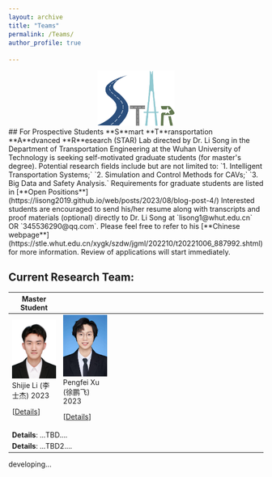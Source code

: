 ```yaml
---
layout: archive
title: "Teams"
permalink: /Teams/
author_profile: true

---
```

<div style="text-align: center">
    <img src="../images/STAR_LOGO.png"  alt="STAR Lab" width="30%" height="auto"/>
</div>
## For Prospective Students
**S**mart **T**ransportation **A**dvanced **R**esearch (STAR) Lab directed by Dr. Li Song in the Department of Transportation Engineering at the Wuhan University of Technology is seeking self-motivated graduate students (for master's degree). Potential research fields include but are not limited to: `1. Intelligent Transportation Systems;` `2. Simulation and Control Methods for CAVs;` `3. Big Data and Safety Analysis.`
Requirements for graduate students are listed in [**Open Positions**](https://lisong2019.github.io/web/posts/2023/08/blog-post-4/)
Interested students are encouraged to send his/her resume along with transcripts and proof materials (optional) directly to Dr. Li Song at `lisong1@whut.edu.cn` OR `345536290@qq.com`. 
Please feel free to refer to his [**Chinese webpage**](https://stle.whut.edu.cn/xygk/szdw/jgml/202210/t20221006_887992.shtml) for more information. Review of applications will start immediately.


## Current Research Team:
<table style="width:100%">
  <thead>
		<tr>
			<th width="20%">Master Student</th>
			<th width="20%"></th>
			<th width="20%"></th>
			<th width="20%"></th>
			<th width="20%"></th>
			<!-- <th width="2%">Year</th>
			<th width="20%">Journal/Proceedings</th>  -->
		</tr>
    </thead>
<tbody>
    <tr id="2023" class="entry">
<td>
        <!-- <img src="../images/research/cui2020establishing.png" width="600" class="single_img"> -->
        <div class="polaroid">
          <img src="../images/stud/shijie_li.jpg" width="600" class="research_img">
          <div class="container">
          Shijie Li (李士杰) 2023<br>
		<p class="infolinks"> 
                  [<a href="javascript:toggleInfo('d_lishijie','Details')">Details</a>]
<!--                   [<a href="javascript:toggleInfo('ms2023','Awards')">Awards</a>]  -->
		</p>
          </div>
        </div>
</td>
<td>
        <!-- <img src="../images/research/cui2020establishing.png" width="600" class="single_img"> -->
        <div class="polaroid">
          <img src="../images/stud/pengfei_xu.jpg" width="600" class="research_img">
          <div class="container">
          Pengfei Xu (徐鹏飞) 2023
		<p class="infolinks"> 
		  [<a href="javascript:toggleInfo('xupengfei','Details')">Details</a>]
<!--                   [<a href="javascript:toggleInfo('2ms2023','Awards')">Awards</a>]  -->
		</p>
          </div>
        </div>
</td>
<td> </td>
<td> </td>
<td> </td>
      </tr>
	<tr id="d_lishijie" class="Details noshow">
          <td colspan="4"><b>Details</b>: ...TBD....</td>
        </tr>
<!--         <tr id="awd_ms2023" class="Awards noshow">
          <td colspan="4"><b>Awards</b>:...TBD....</td>
        </tr> -->
	<tr id="d_xupengfei" class="Details noshow">
          <td colspan="4"><b>Details</b>: ...TBD2....</td>
        </tr>
<!--         <tr id="awd_2ms2023" class="Awards noshow">
          <td colspan="4"><b>Awards</b>:...TBD2....</td>
        </tr>  -->
	
	
 </tbody>
</table>



developing...





